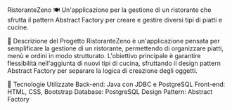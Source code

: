 RistoranteZeno 🍽️
Un'applicazione per la gestione di un ristorante che sfrutta il pattern Abstract Factory per creare e gestire diversi tipi di piatti e cucine.

📌 Descrizione del Progetto
RistoranteZeno è un'applicazione pensata per semplificare la gestione di un ristorante, permettendo di organizzare piatti, menù e ordini in modo strutturato.
L'obiettivo principale è garantire flessibilità nell'aggiunta di nuovi tipi di cucina, sfruttando il design pattern Abstract Factory per separare la logica di creazione degli oggetti.

🔧 Tecnologie Utilizzate
Back-end: Java con JDBC e PostgreSQL
Front-end: HTML, CSS, Bootstrap
Database: PostgreSQL
Design Pattern: Abstract Factory
